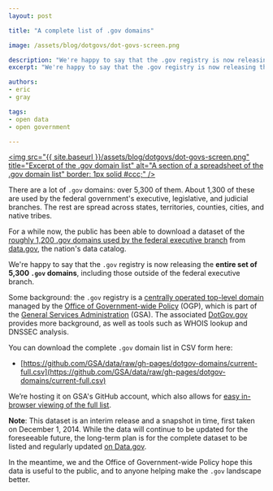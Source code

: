 ```yaml
---
layout: post

title: "A complete list of .gov domains"

image: /assets/blog/dotgovs/dot-govs-screen.png

description: "We're happy to say that the .gov registry is now releasing the entire set of 5,300 .gov domains, including those outside of the federal executive branch."
excerpt: "We're happy to say that the .gov registry is now releasing the entire set of 5,300 .gov domains, including those outside of the federal executive branch."

authors:
- eric
- gray

tags:
- open data
- open government

---
```

<a target="_blank" href="https://github.com/GSA/data/blob/gh-pages/dotgov-domains/current-full.csv"><img src="{{ site.baseurl }}/assets/blog/dotgovs/dot-govs-screen.png" title="Excerpt of the .gov domain list" alt="A section of a spreadsheet of the .gov domain list" border: 1px solid #ccc;" /></a>

There are a lot of `.gov` domains: over 5,300 of them. About 1,300 of these are used by the federal government's executive, legislative, and judicial branches. The rest are spread across states, territories, counties, cities, and native tribes.

For a while now, the public has been able to download a dataset of the [roughly 1,200 .gov domains used by the federal executive branch](https://catalog.data.gov/dataset/gov-domains-api-c9856) from [data.gov](https://www.data.gov), the nation's data catalog.

We're happy to say that the `.gov` registry is now releasing the **entire set of 5,300 `.gov` domains**, including those outside of the federal executive branch.

Some background: the `.gov` registry is a [centrally operated top-level domain](https://www.dotgov.gov) managed by the [Office of Government-wide Policy](http://www.gsa.gov/portal/content/104550) (OGP), which is part of the [General Services Administration](http://www.gsa.gov/) (GSA). The associated [DotGov.gov](https://www.dotgov.gov) provides more background, as well as tools such as WHOIS lookup and DNSSEC analysis.

You can download the complete `.gov` domain list in CSV form here:

 * [https://github.com/GSA/data/raw/gh-pages/dotgov-domains/current-full.csv](https://github.com/GSA/data/raw/gh-pages/dotgov-domains/current-full.csv)

We’re hosting it on GSA's GitHub account, which also allows for [easy in-browser viewing of the full list](https://github.com/GSA/data/blob/gh-pages/dotgov-domains/current-full.csv).

**Note**: This dataset is an interim release and a snapshot in time, first taken on December 1, 2014. While the data will continue to be updated for the foreseeable future, the long-term plan is for the complete dataset to be listed and regularly updated [on Data.gov](https://catalog.data.gov/dataset/gov-domains-api-c9856).

In the meantime, we and the Office of Government-wide Policy hope this data is useful to the public, and to anyone helping make the `.gov` landscape better.
